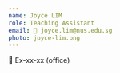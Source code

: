 ```yaml
---
name: Joyce LIM
role: Teaching Assistant
email: 📧 joyce.lim@nus.edu.sg  
photo: joyce-lim.png
---
```


📍 Ex-xx-xx (office)

